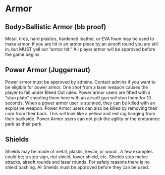 # Armor
## Body>Ballistic Armor (bb proof)
Metal, tires, hard plastics, hardened leather, or EVA foam may be used to make armor. If you are hit in an armor piece by an airsoft round you are still in, but MUST yell out “armor hit.” All player armor will be approved before the game begins.
## Power Armor (Juggernaut)
Power armor must be approved by admins. Contact admins if you want to be eligible for power armor. One shot from a laser weapon causes the player to fall under Bleed Out rules. Power armor users are fitted with a “stun plate” shooting them here with an airsoft gun will stun them for 10 seconds. When a power armor user is stunned, they can be killed with an explosive weapon. Power Armor users can also be killed by removing their core from their back. This will look like a yellow and red rag hanging from their backside.  Power Armor users can not pick the agility or the endurance perk as their perk.
## Shields
Shields may be made of metal, plastic, kevlar, or wood . A few
examples could be; a stop sign, riot shield, tower shield, etc.
Shields stop melee attacks, airsoft rounds and laser rounds. For
safety reasons there is no shield bashing. All Shields must be
approved before they can be used.
